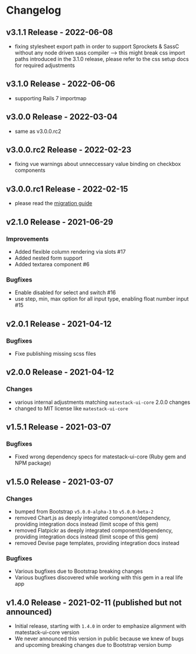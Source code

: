 # Changelog

## v3.1.1 Release - 2022-06-08

- fixing stylesheet export path in order to support Sprockets & SassC without any node driven sass compiler
--> this might break css import paths introduced in the 3.1.0 release, please refer to the css setup docs for required adjustments

## v3.1.0 Release - 2022-06-06

- supporting Rails 7 importmap

## v3.0.0 Release - 2022-03-04

- same as v3.0.0.rc2

## v3.0.0.rc2 Release - 2022-02-23

- fixing vue warnings about unneccessary value binding on checkbox components

## v3.0.0.rc1 Release - 2022-02-15

- please read the [migration guide](docs/migrate-from-2.x-to-3.0.md)

## v2.1.0 Release - 2021-06-29

### Improvements

- Added flexible column rendering via slots #17
- Added nested form support
- Added textarea component #6

### Bugfixes

- Enable disabled for select and switch #16
- use step, min, max option for all input type, enabling float number input #15

## v2.0.1 Release - 2021-04-12

### Bugfixes

- Fixe publishing missing scss files

## v2.0.0 Release - 2021-04-12

### Changes

- various internal adjustments matching `matestack-ui-core` 2.0.0 changes
- changed to MIT license like `matestack-ui-core`


## v1.5.1 Release - 2021-03-07

### Bugfixes

- Fixed wrong dependency specs for matestack-ui-core (Ruby gem and NPM package)

## v1.5.0 Release - 2021-03-07

### Changes

- bumped from Bootstrap `v5.0.0-alpha-3` to `v5.0.0-beta-2`
- removed Chart.js as deeply integrated component/dependency, providing integration docs instead (limit scope of this gem)
- removed Flatpickr as deeply integrated component/dependency, providing integration docs instead (limit scope of this gem)
- removed Devise page templates, providing integration docs instead

### Bugfixes

- Various bugfixes due to Bootstrap breaking changes
- Various bugfixes discovered while working with this gem in a real life app

## v1.4.0 Release - 2021-02-11 (published but not announced)

- Initial release, starting with `1.4.0` in order to emphasize alignment with matestack-ui-core version
- We never announced this version in public because we knew of bugs and upcoming breaking changes due to Bootstrap version bump
